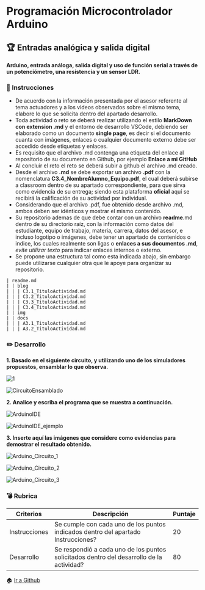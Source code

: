 # Programación Microcontrolador Arduino

## :trophy: Entradas analógica y salida digital

**Arduino, entrada análoga, salida digital y uso de función serial a través de un potenciómetro, una resistencia y
un sensor LDR.**

### :blue_book: Instrucciones

- De acuerdo con la información presentada por el asesor referente al tema actuadores y a los videos observados sobre el mismo tema, elabore lo que se solicita dentro del apartado desarrollo.
- Toda actividad o reto se deberá realizar utilizando el estilo **MarkDown con extension .md** y el entorno de desarrollo VSCode, debiendo ser elaborado como un documento **single page**, es decir si el documento cuanta con imágenes, enlaces o cualquier documento externo debe ser accedido desde etiquetas y enlaces.
- Es requisito que el archivo .md contenga una etiqueta del enlace al repositorio de su documento en Github, por ejemplo **Enlace a mi GitHub**
- Al concluir el reto el reto se deberá subir a github el archivo .md creado.
- Desde el archivo **.md** se debe exportar un archivo **.pdf** con la nomenclatura **C3.4_NombreAlumno_Equipo.pdf**, el cual deberá subirse a classroom dentro de su apartado correspondiente, para que sirva como evidencia de su entrega; siendo esta plataforma **oficial** aquí se recibirá la calificación de su actividad por individual.
- Considerando que el archivo .pdf, fue obtenido desde archivo .md, ambos deben ser idénticos y mostrar el mismo contenido.
- Su repositorio ademas de que debe contar con un archivo **readme**.md dentro de su directorio raíz, con la información como datos del estudiante, equipo de trabajo, materia, carrera, datos del asesor, e incluso logotipo o imágenes, debe tener un apartado de contenidos o indice, los cuales realmente son ligas o **enlaces a sus documentos .md**, _evite utilizar texto_ para indicar enlaces internos o externo.
- Se propone una estructura tal como esta indicada abajo, sin embargo puede utilizarse cualquier otra que le apoye para organizar su repositorio.  
``` 
| readme.md
| | blog
| | | C3.1_TituloActividad.md
| | | C3.2_TituloActividad.md
| | | C3.3_TituloActividad.md
| | | C3.4_TituloActividad.md
| | img
| | docs
| | | A3.1_TituloActividad.md
| | | A3.2_TituloActividad.md
```

### :pencil2: Desarrollo

**1. Basado en el siguiente circuito, y utilizando uno de los simuladores propuestos, ensamblar lo que observa.**
<p>
    <img alt="1" src="https://github.com/olivervillalobos/SProgramables/blob/main/images/C3.4_1.png?raw=true">
</p>

<p>
    <img alt="CircuitoEnsamblado" src="https://github.com/olivervillalobos/SProgramables/blob/main/images/C3.4_3.png?raw=true">
</p>

**2. Analice y escriba el programa que se muestra a continuación.**
<p>
    <img alt="ArduinoIDE" src="https://github.com/olivervillalobos/SProgramables/blob/main/images/C3.4_2.png?raw=true">
</p>

<p>
    <img alt="ArduinoIDE_ejemplo" src="https://github.com/olivervillalobos/SProgramables/blob/main/images/C3.4_4.png?raw=true">
</p>

**3. Inserte aquí las imágenes que considere como evidencias para demostrar el resultado obtenido.**
<p>
    <img alt="Arduino_Circuito_1" src="https://github.com/olivervillalobos/SProgramables/blob/main/images/C3.4_5.png?raw=true">
</p>

<p>
    <img alt="Arduino_Circuito_2" src="https://github.com/olivervillalobos/SProgramables/blob/main/images/C3.4_6.png?raw=true">
</p>

<p>
    <img alt="Arduino_Circuito_3" src="https://github.com/olivervillalobos/SProgramables/blob/main/images/C3.4_7.png?raw=true">
</p>

### :bomb: Rubrica

| Criterios     | Descripción                                                                                  | Puntaje |
| ------------- | -------------------------------------------------------------------------------------------- | ------- |
| Instrucciones | Se cumple con cada uno de los puntos indicados dentro del apartado Instrucciones?            | 20 |
| Desarrollo    | Se respondió a cada uno de los puntos solicitados dentro del desarrollo de la actividad?     | 80      |

:house: [Ir a Github](https://github.com/olivervillalobos/SProgramables)